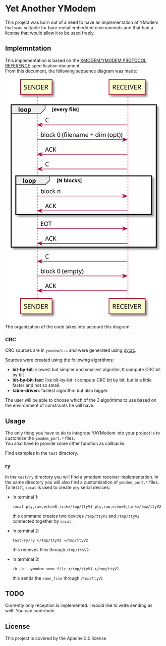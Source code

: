 # Yet Another YModem

This project was born out of a need to have an implementation of YModem that was suitable for bare-metal embedded environments and that had a license that would allow it to be used freely.

## Implemntation

This implementation is based on the [XMODEM/YMODEM PROTOCOL REFERENCE](http://gallium.inria.fr/~doligez/zmodem/ymodem.txt) specification document.<br>
From this document, the following sequence diagram was made:<br>

![sequence diagram](doc/ymodem.svg)

The organization of the code takes into account this diagram.

### CRC

CRC sources are in `ymodem/crc` and were generated using [pycrc](https://pycrc.org/index.html).<br>

Sources were created using the following algorithms:<br>

- **bit-by-bit**: slowest but simpler and smallest algoritm, It compute CRC bit by bit
- **bit-by-bit-fast**: like bit-by-bit it compute CRC bit by bit, but is a little faster and not so small.
- **table-driven**: fastest algorithm but also bigger.

The user will be able to choose which of the 3 algorithms to use based on the environment of constraints he will have.


## Usage

The only thing you have to do to integrate YAYModem into your project is to customize the `ymodem_port.*` files.<br>
You also have to provide some other function as callbacks.

Find examples in the `test` directory.

### ry

In the `test/ry` directory you will find a ymodem receiver implementation. In the same directory you will also find a customization of `ymodem_port.*` files.<br>
To test it, `socat` is used to create `pty` serial devices:<br>

- In terminal 1:
  ```
  socat pty,raw,echo=0,link=/tmp/ttyV1 pty,raw,echo=0,link=/tmp/ttyV2
  ```
  this command creates two devices `/tmp/ttyV1` and `/tmp/ttyV2` connected together by `socat`.

- In terminal 2:
  ```
  test/ry/ry </tmp/ttyV2 >/tmp/ttyV2
  ```
  this receives files through `/tmp/ttyV2`

- In terminal 3:
  ```
  sb -b --ymodem some_file </tmp/ttyV1 >/tmp/ttyV1
  ```
  this sends the `some_file` through `/tmp/ttyV1`

## TODO

Currently only reception is implemented. I would like to write sending as well. You can contribute.

## License

This project is covered by the Apache 2.0 license
